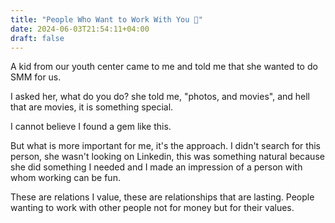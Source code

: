 ```yaml
---
title: "People Who Want to Work With You 📸"
date: 2024-06-03T21:54:11+04:00
draft: false
---
```

A kid from our youth center came to me and told me that she wanted to do SMM for us.

I asked her, what do you do?
she told me, "photos, and movies", and hell that are movies, it is something special.

I cannot believe I found a gem like this.

 But what is more important for me, it's the approach. I didn't search for this person, she wasn't looking on Linkedin, this was something natural because she did something I needed and I made an impression of a person with whom working can be fun.

These are relations I value, these are relationships that are lasting. People wanting to work with other people not for money but for their values.